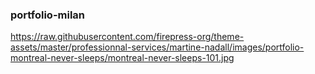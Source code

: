 ### portfolio-milan

https://raw.githubusercontent.com/firepress-org/theme-assets/master/professionnal-services/martine-nadall/images/portfolio-montreal-never-sleeps/montreal-never-sleeps-101.jpg

